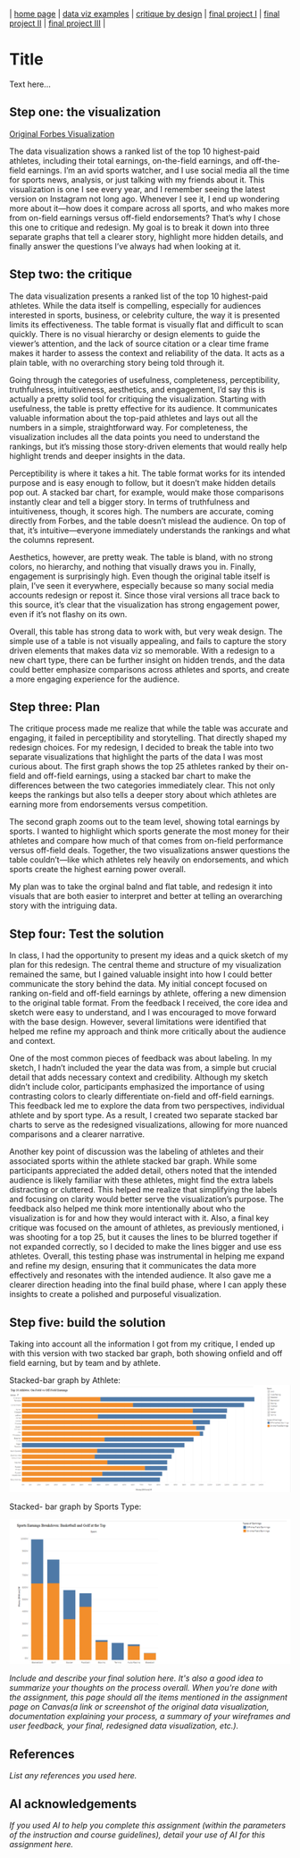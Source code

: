 | [home page](https://cmustudent.github.io/tswd-portfolio-templates/) | [data viz examples](dataviz-examples) | [critique by design](critique-by-design) | [final project I](final-project-part-one) | [final project II](final-project-part-two) | [final project III](final-project-part-three) |

# Title
Text here...


## Step one: the visualization


[Original Forbes Visualization](https://www.forbes.com/lists/athletes/?sh=162054105b7e)

The data visualization shows a ranked list of the top 10 highest-paid athletes, including their total earnings, on-the-field earnings, and off-the-field earnings. I’m an avid sports watcher, and I use social media all the time for sports news, analysis, or just talking with my friends about it. This visualization is one I see every year, and I remember seeing the latest version on Instagram not long ago. Whenever I see it, I end up wondering more about it—how does it compare across all sports, and who makes more from on-field earnings versus off-field endorsements? That’s why I chose this one to critique and redesign. My goal is to break it down into three separate graphs that tell a clearer story, highlight more hidden details, and finally answer the questions I’ve always had when looking at it.



## Step two: the critique
The data visualization presents a ranked list of the top 10 highest-paid athletes. While the data itself is compelling, especially for audiences interested in sports, business, or celebrity culture, the way it is presented limits its effectiveness. The table format is visually flat and difficult to scan quickly. There is no visual hierarchy or design elements to guide the viewer’s attention, and the lack of source citation or a clear time frame makes it harder to assess the context and reliability of the data. It acts as a plain table, with no overarching story being told through it.

Going through the categories of usefulness, completeness, perceptibility, truthfulness, intuitiveness, aesthetics, and engagement, I’d say this is actually a pretty solid tool for critiquing the visualization. Starting with usefulness, the table is pretty effective for its audience. It communicates valuable information about the top-paid athletes and lays out all the numbers in a simple, straightforward way. For completeness, the visualization includes all the data points you need to understand the rankings, but it’s missing those story-driven elements that would really help highlight trends and deeper insights in the data.

Perceptibility is where it takes a hit. The table format works for its intended purpose and is easy enough to follow, but it doesn’t make hidden details pop out. A stacked bar chart, for example, would make those comparisons instantly clear and tell a bigger story. In terms of truthfulness and intuitiveness, though, it scores high. The numbers are accurate, coming directly from Forbes, and the table doesn’t mislead the audience. On top of that, it’s intuitive—everyone immediately understands the rankings and what the columns represent.

Aesthetics, however, are pretty weak. The table is bland, with no strong colors, no hierarchy, and nothing that visually draws you in. Finally, engagement is surprisingly high. Even though the original table itself is plain, I’ve seen it everywhere, especially because so many social media accounts redesign or repost it. Since those viral versions all trace back to this source, it’s clear that the visualization has strong engagement power, even if it’s not flashy on its own.

Overall, this table has strong data to work with, but very weak design. The simple use of a table is not visually appealing, and fails to capture the story driven elements that makes data viz so memorable. With a redesign to a new chart type, there can be further insight on hidden trends, and the data could better emphasize comparisons across athletes and sports, and create a more engaging experience for the audience.

## Step three: Plan
The critique process made me realize that while the table was accurate and engaging, it failed in perceptibility and storytelling. That directly shaped my redesign choices. For my redesign, I decided to break the table into two separate visualizations that highlight the parts of the data I was most curious about. The first graph shows the top 25 athletes ranked by their on-field and off-field earnings, using a stacked bar chart to make the differences between the two categories immediately clear. This not only keeps the rankings but also tells a deeper story about which athletes are earning more from endorsements versus competition.

The second graph zooms out to the team level, showing total earnings by sports. I wanted to highlight which sports generate the most money for their athletes and compare how much of that comes from on-field performance versus off-field deals. Together, the two visualizations answer questions the table couldn’t—like which athletes rely heavily on endorsements, and which sports create the highest earning power overall.

My plan was to take the orginal balnd and flat table,  and redesign it into visuals that are both easier to interpret and better at telling an overarching story with the intriguing data.
## Step four: Test the solution
In class, I had the opportunity to present my ideas and a quick sketch of my plan for this redesign. The central theme and structure of my visualization remained the same, but I gained valuable insight into how I could better communicate the story behind the data. My initial concept focused on ranking on-field and off-field earnings by athlete, offering a new dimension to the original table format. From the feedback I received, the core idea and sketch were easy to understand, and I was encouraged to move forward with the base design. However, several limitations were identified that helped me refine my approach and think more critically about the audience and context.

One of the most common pieces of feedback was about labeling. In my sketch, I hadn’t included the year the data was from, a simple but crucial detail that adds necessary context and credibility. Although my sketch didn’t include color, participants emphasized the importance of using contrasting colors to clearly differentiate on-field and off-field earnings. This feedback led me to explore the data from two perspectives, individual athlete and by sport type. As a result, I created two separate stacked bar charts to serve as the redesigned visualizations, allowing for more nuanced comparisons and a clearer narrative.

Another key point of discussion was the labeling of athletes and their associated sports within the athlete stacked bar graph. While some participants appreciated the added detail, others noted that the intended audience is likely familiar with these athletes, might find the extra labels distracting or cluttered. This helped me realize that simplifying the labels and focusing on clarity would better serve the visualization’s purpose. The feedback also helped me think more intentionally about who the visualization is for and how they would interact with it. Also, a final key critique was focused on the amount of athletes, as previously mentioned, i was shooting for a top 25, but it causes the lines to be blurred together if not expanded correctly, so I decided to make the lines bigger and use ess athletes. Overall, this testing phase was instrumental in helping me expand and refine my design, ensuring that it communicates the data more effectively and resonates with the intended audience. It also gave me a clearer direction heading into the final build phase, where I can apply these insights to create a polished and purposeful visualization.

## Step five: build the solution

Taking into account all the information I got from my critique, I ended up with this version with two stacked bar graph, both showing onfield and off field earning, but by team and by athlete. 

Stacked-bar graph by Athlete: 
![Top 15 Athletes Earnings](Top_15_Athletes.png)


Stacked- bar graph by Sports Type:

![Sports Type Total Earnings](Sports_Team_Stacked_Bar_Graph.png)



_Include and describe your final solution here. It's also a good idea to summarize your thoughts on the process overall. When you're done with the assignment, this page should all the items mentioned in the assignment page on Canvas(a link or screenshot of the original data visualization, documentation explaining your process, a summary of your wireframes and user feedback, your final, redesigned data visualization, etc.)._

## References
_List any references you used here._

## AI acknowledgements
_If you used AI to help you complete this assignment (within the parameters of the instruction and course guidelines), detail your use of AI for this assignment here._

